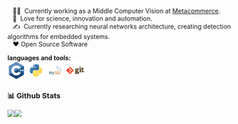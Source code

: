 &nbsp;&nbsp;&nbsp;:technologist: &nbsp;Currently working as a Middle Computer Vision at [Metacommerce](https://www.metacommerce.ru/).\
&nbsp;&nbsp;&nbsp;:seedling: &nbsp;Love for science, innovation and automation.\
&nbsp;&nbsp;&nbsp;:writing_hand: &nbsp;Currently researching neural networks architecture, creating detection algorithms for embedded systems.\
&nbsp;&nbsp;&nbsp;❤️ Open Source Software

**languages and tools:**  
<code><img height="40" src="https://raw.githubusercontent.com/github/explore/80688e429a7d4ef2fca1e82350fe8e3517d3494d/topics/cpp/cpp.png"></code>
<code><img height="40" src="https://raw.githubusercontent.com/github/explore/80688e429a7d4ef2fca1e82350fe8e3517d3494d/topics/python/python.png"></code>
<code><img height="40" src="https://raw.githubusercontent.com/github/explore/80688e429a7d4ef2fca1e82350fe8e3517d3494d/topics/mysql/mysql.png"></code>
<code><img height="40" src="https://raw.githubusercontent.com/github/explore/80688e429a7d4ef2fca1e82350fe8e3517d3494d/topics/git/git.png"></code>

### 📊 Github Stats
<img src='https://github-readme-stats.vercel.app/api?username=victor30608&show_icons=true&theme=tokyonight&count_private=true&line_height=40'  align="left" />
<img src=https://github-profile-summary-cards.vercel.app/api/cards/most-commit-language?username=victor30608&theme=tokyonight />


